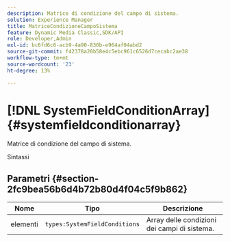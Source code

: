 ```yaml
---
description: Matrice di condizione del campo di sistema.
solution: Experience Manager
title: MatriceCondizioneCampoSistema
feature: Dynamic Media Classic,SDK/API
role: Developer,Admin
exl-id: bc6fd6c6-acb9-4a90-830b-e964af04abd2
source-git-commit: f42378a20b58e4c5ebc961c6526d7cecabc2ae38
workflow-type: tm+mt
source-wordcount: '23'
ht-degree: 13%

---
```


# [!DNL SystemFieldConditionArray]{#systemfieldconditionarray}

Matrice di condizione del campo di sistema.

Sintassi

## Parametri {#section-2fc9bea56b6d4b72b80d4f04c5f9b862}

| Nome | Tipo | Descrizione |
|---|---|---|
| elementi | `types:SystemFieldConditions` | Array delle condizioni dei campi di sistema. |
